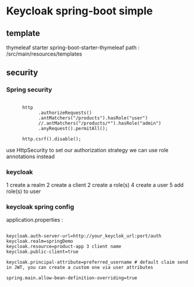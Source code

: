 # Keycloak spring-boot simple

## template
thymeleaf starter 
spring-boot-starter-thymeleaf
path : /src/main/resources/templates

## security

### Spring security
<pre><code>
	  http
            .authorizeRequests()
            .antMatchers("/products").hasRole("user")
            //.antMatchers("/products/*").hasRole("admin")
            .anyRequest().permitAll();
      
      http.csrf().disable();
</code></pre>

use HttpSecurity to set our authorization strategy
we can use role annotations instead

### keycloak
1 create a realm 
2 create a client
2 create a role(s)
4 create a user 
5 add role(s) to user 

### keycloak spring config

application.properties :
<pre><code>
keycloak.auth-server-url=http://your_keyclok_url:port/auth
keycloak.realm=springDemo 
keycloak.resource=product-app 3 client name
keycloak.public-client=true

keycloak.principal-attribute=preferred_username # default claim send in JWT, you can create a custom one via user attributes

spring.main.allow-bean-definition-overriding=true
</code></pre>



